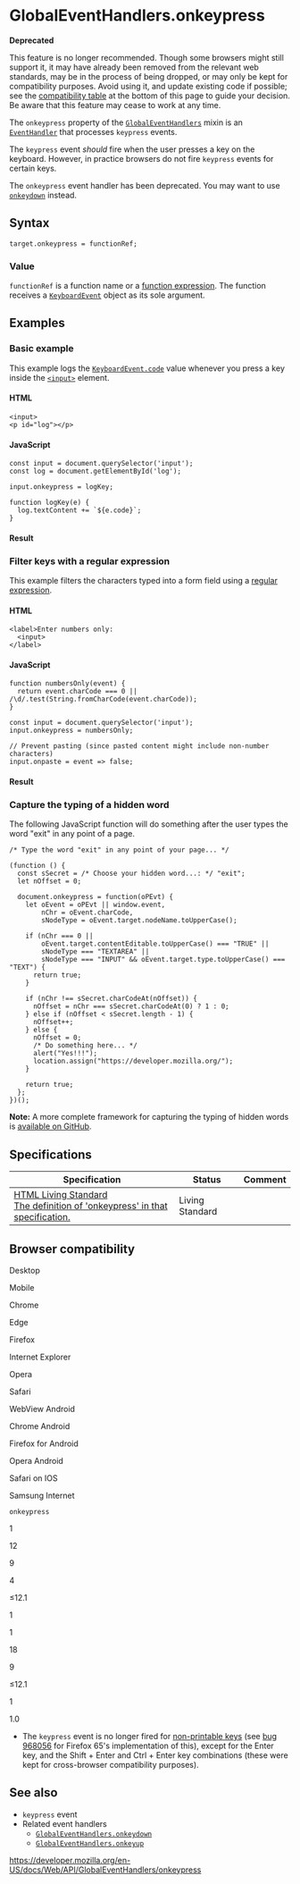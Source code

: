 GlobalEventHandlers.onkeypress
==============================

**Deprecated**

This feature is no longer recommended. Though some browsers might still support it, it may have already been removed from the relevant web standards, may be in the process of being dropped, or may only be kept for compatibility purposes. Avoid using it, and update existing code if possible; see the [compatibility table](#browser_compatibility) at the bottom of this page to guide your decision. Be aware that this feature may cease to work at any time.

The `onkeypress` property of the [`GlobalEventHandlers`](../globaleventhandlers) mixin is an [`EventHandler`](https://developer.mozilla.org/en-US/docs/Web/Events/Event_handlers) that processes `keypress` events.

The `keypress` event *should* fire when the user presses a key on the keyboard. However, in practice browsers do not fire `keypress` events for certain keys.

The `onkeypress` event handler has been deprecated. You may want to use [`onkeydown`](onkeydown) instead.

Syntax
------

    target.onkeypress = functionRef;

### Value

`functionRef` is a function name or a [function expression](https://developer.mozilla.org/en-US/docs/Web/JavaScript/Reference/Operators/function). The function receives a [`KeyboardEvent`](../keyboardevent) object as its sole argument.

Examples
--------

### Basic example

This example logs the [`KeyboardEvent.code`](../keyboardevent/code) value whenever you press a key inside the [`<input>`](https://developer.mozilla.org/en-US/docs/Web/HTML/Element/input) element.

#### HTML

    <input>
    <p id="log"></p>

#### JavaScript

    const input = document.querySelector('input');
    const log = document.getElementById('log');

    input.onkeypress = logKey;

    function logKey(e) {
      log.textContent += `${e.code}`;
    }

#### Result

### Filter keys with a regular expression

This example filters the characters typed into a form field using a [regular expression](https://developer.mozilla.org/en-US/docs/Web/JavaScript/Guide/Regular_Expressions).

#### HTML

    <label>Enter numbers only:
      <input>
    </label>

#### JavaScript

    function numbersOnly(event) {
      return event.charCode === 0 || /\d/.test(String.fromCharCode(event.charCode));
    }

    const input = document.querySelector('input');
    input.onkeypress = numbersOnly;

    // Prevent pasting (since pasted content might include non-number characters)
    input.onpaste = event => false;

#### Result

### Capture the typing of a hidden word

The following JavaScript function will do something after the user types the word "exit" in any point of a page.

    /* Type the word "exit" in any point of your page... */

    (function () {
      const sSecret = /* Choose your hidden word...: */ "exit";
      let nOffset = 0;

      document.onkeypress = function(oPEvt) {
        let oEvent = oPEvt || window.event,
            nChr = oEvent.charCode,
            sNodeType = oEvent.target.nodeName.toUpperCase();

        if (nChr === 0 ||
            oEvent.target.contentEditable.toUpperCase() === "TRUE" ||
            sNodeType === "TEXTAREA" ||
            sNodeType === "INPUT" && oEvent.target.type.toUpperCase() === "TEXT") {
          return true;
        }

        if (nChr !== sSecret.charCodeAt(nOffset)) {
          nOffset = nChr === sSecret.charCodeAt(0) ? 1 : 0;
        } else if (nOffset < sSecret.length - 1) {
          nOffset++;
        } else {
          nOffset = 0;
          /* Do something here... */
          alert("Yes!!!");
          location.assign("https://developer.mozilla.org/");
        }

        return true;
      };
    })();

**Note:** A more complete framework for capturing the typing of hidden words is [available on GitHub](https://github.com/madmurphy/spell.js/).

Specifications
--------------

<table><thead><tr class="header"><th>Specification</th><th>Status</th><th>Comment</th></tr></thead><tbody><tr class="odd"><td><a href="https://html.spec.whatwg.org/multipage/webappapis.html#handler-onkeypress">HTML Living Standard<br />
<span class="small">The definition of 'onkeypress' in that specification.</span></a></td><td><span class="spec-living">Living Standard</span></td><td></td></tr></tbody></table>

Browser compatibility
---------------------

Desktop

Mobile

Chrome

Edge

Firefox

Internet Explorer

Opera

Safari

WebView Android

Chrome Android

Firefox for Android

Opera Android

Safari on IOS

Samsung Internet

`onkeypress`

1

12

9

4

≤12.1

1

1

18

9

≤12.1

1

1.0

-   The `keypress` event is no longer fired for [non-printable keys](../keyboardevent/keycode#non-printable_keys_(function_keys)) (see [bug 968056](https://bugzilla.mozilla.org/show_bug.cgi?id=968056) for Firefox 65's implementation of this), except for the Enter key, and the Shift + Enter and Ctrl + Enter key combinations (these were kept for cross-browser compatibility purposes).

See also
--------

-   `keypress` event
-   Related event handlers
    -   [`GlobalEventHandlers.onkeydown`](onkeydown)
    -   [`GlobalEventHandlers.onkeyup`](onkeyup)

<a href="https://developer.mozilla.org/en-US/docs/Web/API/GlobalEventHandlers/onkeypress" class="_attribution-link">https://developer.mozilla.org/en-US/docs/Web/API/GlobalEventHandlers/onkeypress</a>
